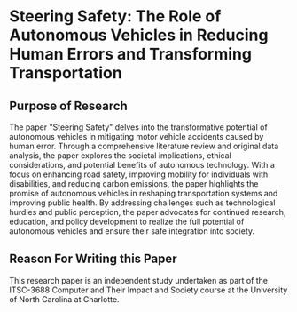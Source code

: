 # Steering Safety: The Role of Autonomous Vehicles in Reducing Human Errors and Transforming Transportation

## Purpose of Research

The paper "Steering Safety" delves into the transformative potential of autonomous vehicles in mitigating motor vehicle accidents caused by human error. Through a comprehensive literature review and original data analysis, the paper explores the societal implications, ethical considerations, and potential benefits of autonomous technology. With a focus on enhancing road safety, improving mobility for individuals with disabilities, and reducing carbon emissions, the paper highlights the promise of autonomous vehicles in reshaping transportation systems and improving public health. By addressing challenges such as technological hurdles and public perception, the paper advocates for continued research, education, and policy development to realize the full potential of autonomous vehicles and ensure their safe integration into society.

## Reason For Writing this Paper

This research paper is an independent study undertaken as part of the ITSC-3688 Computer and Their Impact and Society course at the University of North Carolina at Charlotte.
